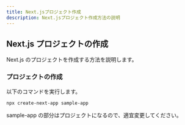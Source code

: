 ```yaml
---
title: Next.jsプロジェクト作成
description: Next.jsプロジェクト作成方法の説明
---
```


## Next.js プロジェクトの作成

Next.js のプロジェクトを作成する方法を説明します。

### プロジェクトの作成

以下のコマンドを実行します。

```bash
npx create-next-app sample-app
```

sample-app の部分はプロジェクトになるので、適宜変更してください。

